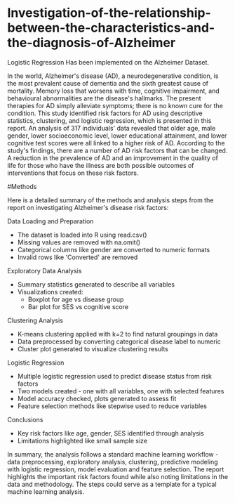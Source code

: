 # Investigation-of-the-relationship-between-the-characteristics-and-the-diagnosis-of-Alzheimer
Logistic Regression Has been implemented on the Alzheimer Dataset.

In the world, Alzheimer's disease (AD), a neurodegenerative condition, is the most prevalent 
cause of dementia and the sixth greatest cause of mortality. Memory loss that worsens with 
time, cognitive impairment, and behavioural abnormalities are the disease's hallmarks. The 
present therapies for AD simply alleviate symptoms; there is no known cure for the 
condition.
This study identified risk factors for AD using descriptive statistics, clustering, and logistic 
regression, which is presented in this report. An analysis of 317 individuals' data revealed 
that older age, male gender, lower socioeconomic level, lower educational attainment, and 
lower cognitive test scores were all linked to a higher risk of AD.
According to the study's findings, there are a number of AD risk factors that can be changed. 
A reduction in the prevalence of AD and an improvement in the quality of life for those who 
have the illness are both possible outcomes of interventions that focus on these risk factors.

#Methods

Here is a detailed summary of the methods and analysis steps from the report on investigating Alzheimer's disease risk factors:

Data Loading and Preparation

- The dataset is loaded into R using read.csv()
- Missing values are removed with na.omit() 
- Categorical columns like gender are converted to numeric formats
- Invalid rows like 'Converted' are removed

Exploratory Data Analysis 

- Summary statistics generated to describe all variables
- Visualizations created:
  - Boxplot for age vs disease group
  - Bar plot for SES vs cognitive score

Clustering Analysis

- K-means clustering applied with k=2 to find natural groupings in data
- Data preprocessed by converting categorical disease label to numeric
- Cluster plot generated to visualize clustering results

Logistic Regression 

- Multiple logistic regression used to predict disease status from risk factors
- Two models created - one with all variables, one with selected features
- Model accuracy checked, plots generated to assess fit
- Feature selection methods like stepwise used to reduce variables 

Conclusions

- Key risk factors like age, gender, SES identified through analysis
- Limitations highlighted like small sample size

In summary, the analysis follows a standard machine learning workflow - data preprocessing, exploratory analysis, clustering, predictive modeling with logistic regression, model evaluation and feature selection. The report highlights the important risk factors found while also noting limitations in the data and methodology. The steps could serve as a template for a typical machine learning analysis.
